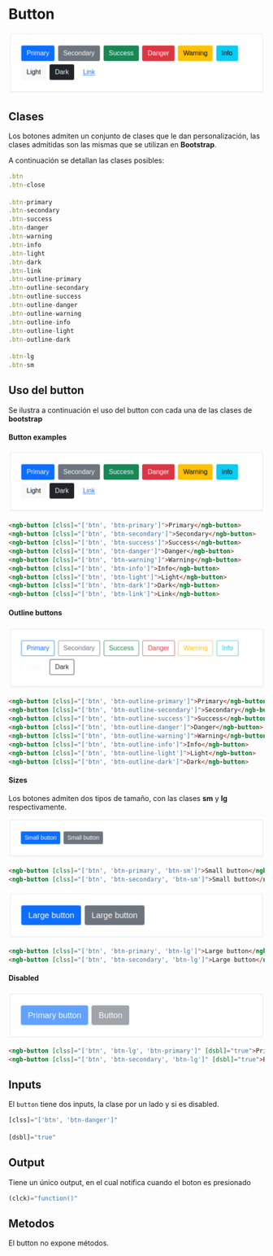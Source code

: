 # Button

![button](Images/button.svg)

## Clases

Los botones admiten un conjunto de clases que le dan personalización, las clases admitidas son las mismas que se utilizan en **Bootstrap**.

A continuación se detallan las clases posibles:

```jsx
.btn 
.btn-close 

.btn-primary 
.btn-secondary 
.btn-success 
.btn-danger 
.btn-warning 
.btn-info 
.btn-light 
.btn-dark 
.btn-link
.btn-outline-primary 
.btn-outline-secondary 
.btn-outline-success 
.btn-outline-danger 
.btn-outline-warning 
.btn-outline-info
.btn-outline-light 
.btn-outline-dark

.btn-lg 
.btn-sm 
```



## Uso del button

Se ilustra a continuación el uso del button con cada una de las clases de **bootstrap**

#### Button examples

![button](Images/button.svg)

```html
<ngb-button [clss]="['btn', 'btn-primary']">Primary</ngb-button>
<ngb-button [clss]="['btn', 'btn-secondary']">Secondary</ngb-button>
<ngb-button [clss]="['btn', 'btn-success']">Success</ngb-button>
<ngb-button [clss]="['btn', 'btn-danger']">Danger</ngb-button>
<ngb-button [clss]="['btn', 'btn-warning']">Warning</ngb-button>
<ngb-button [clss]="['btn', 'btn-info']">Info</ngb-button>
<ngb-button [clss]="['btn', 'btn-light']">Light</ngb-button>
<ngb-button [clss]="['btn', 'btn-dark']">Dark</ngb-button>
<ngb-button [clss]="['btn', 'btn-link']">Link</ngb-button>
```



#### Outline buttons

![outlines](Images/button_outline.svg)

```html
<ngb-button [clss]="['btn', 'btn-outline-primary']">Primary</ngb-button>
<ngb-button [clss]="['btn', 'btn-outline-secondary']">Secondary</ngb-button>
<ngb-button [clss]="['btn', 'btn-outline-success']">Success</ngb-button>
<ngb-button [clss]="['btn', 'btn-outline-danger']">Danger</ngb-button>
<ngb-button [clss]="['btn', 'btn-outline-warning']">Warning</ngb-button>
<ngb-button [clss]="['btn', 'btn-outline-info']">Info</ngb-button>
<ngb-button [clss]="['btn', 'btn-outline-light']">Light</ngb-button>
<ngb-button [clss]="['btn', 'btn-outline-dark']">Dark</ngb-button>
```



#### Sizes

Los botones admiten dos tipos de tamaño, con las clases **sm** y **lg** respectivamente.

![small](Images/button_small.svg)

```html
<ngb-button [clss]="['btn', 'btn-primary', 'btn-sm']">Small button</ngb-button>
<ngb-button [clss]="['btn', 'btn-secondary', 'btn-sm']">Small button</ngb-button>
```



![large](Images/button_large.svg)

```html
<ngb-button [clss]="['btn', 'btn-primary', 'btn-lg']">Large button</ngb-button>
<ngb-button [clss]="['btn', 'btn-secondary', 'btn-lg']">Large button</ngb-button>
```



#### Disabled

![disabled](Images/button_disabled.svg)

```html
<ngb-button [clss]="['btn', 'btn-lg', 'btn-primary']" [dsbl]="true">Primary button</ngb-button>
<ngb-button [clss]="['btn', 'btn-secondary', 'btn-lg']" [dsbl]="true">Button</ngb-button>
```





## Inputs

El `button` tiene dos inputs, la clase por un lado y si es disabled.

```jsx
[clss]="['btn', 'btn-danger']" 

[dsbl]="true"
```



## Output

Tiene un único output, en el cual notifica cuando el boton es presionado

```jsx
(clck)="function()"
```



## Metodos

El button no expone métodos.

